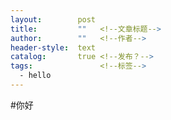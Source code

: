 ```yaml
---  
layout:        post  
title:         ""   <!--文章标题-->  
author:        ""   <!--作者-->   
header-style:  text  
catalog:       true <!--发布？-->  
tags:               <!--标签-->
  - hello
---
```


<!--正文-->
#你好
